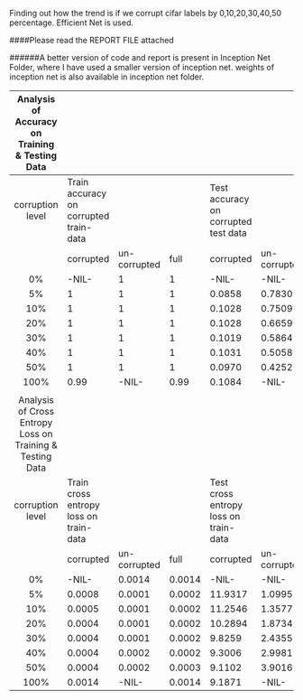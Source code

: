 Finding out how the trend is if we corrupt cifar labels by 0,10,20,30,40,50 percentage.
Efficient Net is used.

####Please read the REPORT FILE attached


######A better version of code and report is present in Inception Net Folder, where I have used a smaller version of inception net.
weights of inception net is also available in inception net folder.


|      Analysis of Accuracy on Training & Testing Data      |                                        |               |        |                                       |              |        |                            |
|:---------------------------------------------------------:|----------------------------------------|---------------|--------|---------------------------------------|--------------|--------|----------------------------|
| corruption level                                          | Train accuracy on corrupted train-data |               |        | Test accuracy on corrupted test data  |              |        | Test accuracy on true data |
|                                                           | corrupted                              | un-corrupted  | full   | corrupted                             | un-corrupted | full   |                            |
| 0%                                                        | -NIL-                                  | 1             | 1      | -NIL-                                 | -NIL-        | -NIL-  | 0.83                       |
| 5%                                                        | 1                                      | 1             | 1      | 0.0858                                | 0.7830       | 0.7481 | 0.78                       |
| 10%                                                       | 1                                      | 1             | 1      | 0.1028                                | 0.7509       | 0.6841 | 0.75                       |
| 20%                                                       | 1                                      | 1             | 1      | 0.1028                                | 0.6659       | 0.5505 | 0.66                       |
| 30%                                                       | 1                                      | 1             | 1      | 0.1019                                | 0.5864       | 0.4405 | 0.58                       |
| 40%                                                       | 1                                      | 1             | 1      | 0.1031                                | 0.5058       | 0.3462 | 0.50                       |
| 50%                                                       | 1                                      | 1             | 1      | 0.0970                                | 0.4252       | 0.2625 | 0.42                       |
| 100%                                                      | 0.99                                   | -NIL-         | 0.99   | 0.1084                                | -NIL-        | 0.1084 | 010                        |
|                                                           |                                        |               |        |                                       |              |        |                            |
| Analysis of Cross Entropy Loss on Training & Testing Data |                                        |               |        |                                       |              |        |                            |
| corruption level                                          | Train cross entropy loss on train-data |               |        | Test cross entropy loss on train-data |              |        | Test CE loss on true data  |
|                                                           | corrupted                              | un-corrupted  | full   | corrupted                             | un-corrupted | full   |                            |
| 0%                                                        | -NIL-                                  | 0.0014        | 0.0014 | -NIL-                                 | -NIL-        | -NIL-  | 0.7550                     |
| 5%                                                        | 0.0008                                 | 0.0001        | 0.0002 | 11.9317                               | 1.0995       | 1.6422 | 1.1018                     |
| 10%                                                       | 0.0005                                 | 0.0001        | 0.0002 | 11.2546                               | 1.3577       | 2.3781 | 1.3478                     |
| 20%                                                       | 0.0004                                 | 0.0001        | 0.0002 | 10.2894                               | 1.8734       | 3.5995 | 1.8783                     |
| 30%                                                       | 0.0004                                 | 0.0001        | 0.0002 | 9.8259                                | 2.4355       | 4.6615 | 2.4304                     |
| 40%                                                       | 0.0004                                 | 0.0002        | 0.0002 | 9.3006                                | 2.9981       | 5.4971 | 3.0478                     |
| 50%                                                       | 0.0004                                 | 0.0002        | 0.0003 | 9.1102                                | 3.9016       | 6.4840 | 3.9291                     |
| 100%                                                      | 0.0014                                 | -NIL-         | 0.0014 | 9.1871                                | -NIL-        | 9.1871 |                            |
